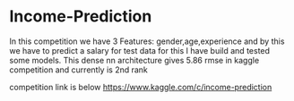 # Income-Prediction
In this competition we have 3 Features: gender,age,experience and by this we have to predict a salary for test data
for this I have build and tested some models.
This dense nn architecture gives 5.86 rmse in kaggle competition and currently is 2nd rank

competition link is below
https://www.kaggle.com/c/income-prediction

